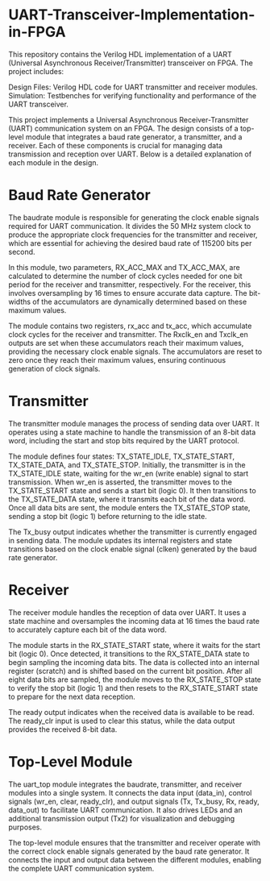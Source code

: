 # UART-Transceiver-Implementation-in-FPGA
This repository contains the Verilog HDL implementation of a UART (Universal Asynchronous Receiver/Transmitter) transceiver on FPGA. 
The project includes:

Design Files: Verilog HDL code for UART transmitter and receiver modules.
Simulation: Testbenches for verifying functionality and performance of the UART transceiver.

This project implements a Universal Asynchronous Receiver-Transmitter (UART) communication system on an FPGA. The design consists of a top-level module that integrates a baud rate generator, a transmitter, and a receiver. Each of these components is crucial for managing data transmission and reception over UART. Below is a detailed explanation of each module in the design.

# Baud Rate Generator
The baudrate module is responsible for generating the clock enable signals required for UART communication. It divides the 50 MHz system clock to produce the appropriate clock frequencies for the transmitter and receiver, which are essential for achieving the desired baud rate of 115200 bits per second.

In this module, two parameters, RX_ACC_MAX and TX_ACC_MAX, are calculated to determine the number of clock cycles needed for one bit period for the receiver and transmitter, respectively. For the receiver, this involves oversampling by 16 times to ensure accurate data capture. The bit-widths of the accumulators are dynamically determined based on these maximum values.

The module contains two registers, rx_acc and tx_acc, which accumulate clock cycles for the receiver and transmitter. The Rxclk_en and Txclk_en outputs are set when these accumulators reach their maximum values, providing the necessary clock enable signals. The accumulators are reset to zero once they reach their maximum values, ensuring continuous generation of clock signals.

# Transmitter
The transmitter module manages the process of sending data over UART. It operates using a state machine to handle the transmission of an 8-bit data word, including the start and stop bits required by the UART protocol.

The module defines four states: TX_STATE_IDLE, TX_STATE_START, TX_STATE_DATA, and TX_STATE_STOP. Initially, the transmitter is in the TX_STATE_IDLE state, waiting for the wr_en (write enable) signal to start transmission. When wr_en is asserted, the transmitter moves to the TX_STATE_START state and sends a start bit (logic 0). It then transitions to the TX_STATE_DATA state, where it transmits each bit of the data word. Once all data bits are sent, the module enters the TX_STATE_STOP state, sending a stop bit (logic 1) before returning to the idle state.

The Tx_busy output indicates whether the transmitter is currently engaged in sending data. The module updates its internal registers and state transitions based on the clock enable signal (clken) generated by the baud rate generator.

# Receiver
The receiver module handles the reception of data over UART. It uses a state machine and oversamples the incoming data at 16 times the baud rate to accurately capture each bit of the data word.

The module starts in the RX_STATE_START state, where it waits for the start bit (logic 0). Once detected, it transitions to the RX_STATE_DATA state to begin sampling the incoming data bits. The data is collected into an internal register (scratch) and is shifted based on the current bit position. After all eight data bits are sampled, the module moves to the RX_STATE_STOP state to verify the stop bit (logic 1) and then resets to the RX_STATE_START state to prepare for the next data reception.

The ready output indicates when the received data is available to be read. The ready_clr input is used to clear this status, while the data output provides the received 8-bit data.

# Top-Level Module
The uart_top module integrates the baudrate, transmitter, and receiver modules into a single system. It connects the data input (data_in), control signals (wr_en, clear, ready_clr), and output signals (Tx, Tx_busy, Rx, ready, data_out) to facilitate UART communication. It also drives LEDs and an additional transmission output (Tx2) for visualization and debugging purposes.

The top-level module ensures that the transmitter and receiver operate with the correct clock enable signals generated by the baud rate generator. It connects the input and output data between the different modules, enabling the complete UART communication system.
